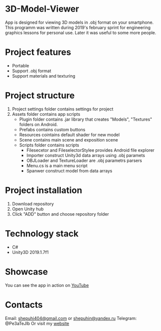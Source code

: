 # 3D-Model-Viewer

App is designed for viewing 3D models in .obj format on your smartphone.
This programm was written during 2019's february sprint for engineering graphics lessons for personal use.
Later it was useful to some more people.

# Project features
* Portable
* Support .obj format
* Support materials and texturing

# Project structure
 1. Project settings folder contains settings for project
 2. Assets folder contains app scripts
    * Plugin folder contains .jar library that creates "Models", "Textures" folders on Android.
    * Prefabs contains custom buttons
    * Resources cointains default shader for new model
    * Scene contains main scene and exposition scene
    * Scripts folder contains scripts
        * Filesecetor and FileselectorStylee provides Android file explorer
        * Importer construct Unity3d data arrays using .obj paramets
        * OBJLoader and TextureLoader are .obj parametrs parsers
        * Menu.cs is a main menu script
        * Spanwer construct model from data arrays

# Project installation
1. Download repository 
2. Open Unity  hub
3. Click "ADD" button and choose repository folder

# Technology stack
 - C#
 - Unity3D 2019.1.7f1

# Showcase
You can see the app in action on [YouTube](https://www.youtube.com/watch?v=qu_g4EcS6NE)


# Contacts
Email: shepuhi404@gmail.com or shepuhin@yandex.ru
Telegram: @Pe3aTeJlb
Or visit my [website](https://sites.google.com/view/pplosstudio/%D0%B3%D0%BB%D0%B0%D0%B2%D0%BD%D0%B0%D1%8F)
